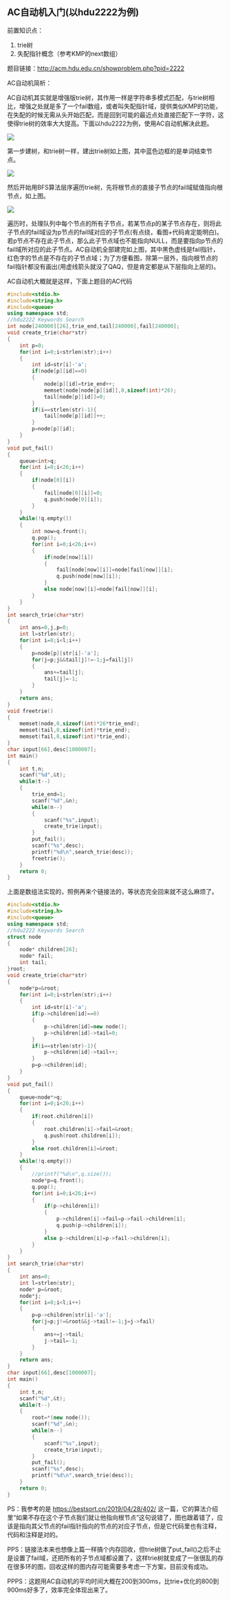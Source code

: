 ## AC自动机入门(以hdu2222为例)

前置知识点：
1. trie树
2. 失配指针概念（参考KMP的next数组）

题目链接：http://acm.hdu.edu.cn/showproblem.php?pid=2222

AC自动机简析：

  AC自动机其实就是增强版trie树，其作用一样是字符串多模式匹配，与trie树相比，增强之处就是多了一个fail数组，或者叫失配指针域，提供类似KMP的功能，在失配的时候无需从头开始匹配，而是回到可能的最近点处直接匹配下一字符，这使得trie树的效率大大提高。下面以hdu2222为例，使用AC自动机解决此题。
  
  ![](/assets/img/AC自动机初学/0.jpg)
  
  第一步建树，和trie树一样，建出trie树如上图，其中蓝色边框的是单词结束节点。
  
  ![](/assets/img/AC自动机初学/1.jpg)
  
  然后开始用BFS算法层序遍历trie树，先将根节点的直接子节点的fail域赋值指向根节点，如上图。
  
  ![](/assets/img/AC自动机初学/2.jpg)
  
  遍历时，处理队列中每个节点的所有子节点，若某节点p的某子节点存在，则将此子节点的fail域设为p节点的fail域对应的子节点(有点绕，看图+代码肯定能明白)。若p节点不存在此子节点，那么此子节点域也不能指向NULL，而是要指向p节点的fail域所对应的此子节点。AC自动机全部建完如上图，其中黑色虚线是fail指针，红色字的节点是不存在的子节点域；为了方便看图，除第一层外，指向根节点的fail指针都没有画出(用虚线箭头就没了QAQ，但是肯定都是从下层指向上层的)。

AC自动机大概就是这样，下面上题目的AC代码

```c++
#include<stdio.h>
#include<string.h>
#include<queue>
using namespace std;
//hdu2222 Keywords Search
int node[240000][26],trie_end,tail[240000],fail[240000];
void create_trie(char*str)
{
    int p=0;
    for(int i=0;i<strlen(str);i++)
    {
        int id=str[i]-'a';
        if(node[p][id]==0)
        {
            node[p][id]=trie_end++;
            memset(node[node[p][id]],0,sizeof(int)*26);
            tail[node[p][id]]=0;
        }
        if(i==strlen(str)-1){
            tail[node[p][id]]++;
        }
        p=node[p][id];
    }
}
void put_fail()
{
    queue<int>q;
    for(int i=0;i<26;i++)
    {
        if(node[0][i])
        {
            fail[node[0][i]]=0;
            q.push(node[0][i]);
        }
    }
    while(!q.empty())
    {
        int now=q.front();
        q.pop();
        for(int i=0;i<26;i++)
        {
            if(node[now][i])
            {
                fail[node[now][i]]=node[fail[now]][i];
                q.push(node[now][i]);
            }
            else node[now][i]=node[fail[now]][i];
        }
    }
}
int search_trie(char*str)
{
    int ans=0,j,p=0;
    int l=strlen(str);
    for(int i=0;i<l;i++)
    {
        p=node[p][str[i]-'a'];
        for(j=p;j&&tail[j]!=-1;j=fail[j])
        {
            ans+=tail[j];
            tail[j]=-1;
        }
    }
    return ans;
}
void freetrie()
{
    memset(node,0,sizeof(int)*26*trie_end);
    memset(tail,0,sizeof(int)*trie_end);
    memset(fail,0,sizeof(int)*trie_end);
}
char input[66],desc[1000007];
int main()
{
    int t,n;
    scanf("%d",&t);
    while(t--)
    {
        trie_end=1;
        scanf("%d",&n);
        while(n--)
        {
            scanf("%s",input);
            create_trie(input);
        }
        put_fail();
        scanf("%s",desc);
        printf("%d\n",search_trie(desc));
        freetrie();
    }
    return 0;
}
```

上面是数组法实现的，照例再来个链接法的，等状态完全回来就不这么麻烦了。

```c++
#include<stdio.h>
#include<string.h>
#include<queue>
using namespace std;
//hdu2222 Keywords Search
struct node
{
    node* children[26];
    node* fail;
    int tail;
}root;
void create_trie(char*str)
{
    node*p=&root;
    for(int i=0;i<strlen(str);i++)
    {
        int id=str[i]-'a';
        if(p->children[id]==0)
        {
            p->children[id]=new node();
            p->children[id]->tail=0;
        }
        if(i==strlen(str)-1){
            p->children[id]->tail++;
        }
        p=p->children[id];
    }
}
void put_fail()
{
    queue<node*>q;
    for(int i=0;i<26;i++)
    {
        if(root.children[i])
        {
            root.children[i]->fail=&root;
            q.push(root.children[i]);
        }
        else root.children[i]=&root;
    }
    while(!q.empty())
    {
        //printf("%d\n",q.size());
        node*p=q.front();
        q.pop();
        for(int i=0;i<26;i++)
        {
            if(p->children[i])
            {
                p->children[i]->fail=p->fail->children[i];
                q.push(p->children[i]);
            }
            else p->children[i]=p->fail->children[i];
        }
    }
}
int search_trie(char*str)
{
    int ans=0;
    int l=strlen(str);
    node* p=&root;
    node*j;
    for(int i=0;i<l;i++)
    {
        p=p->children[str[i]-'a'];
        for(j=p;j!=&root&&j->tail!=-1;j=j->fail)
        {
            ans+=j->tail;
            j->tail=-1;
        }
    }
    return ans;
}
char input[66],desc[1000007];
int main()
{
    int t,n;
    scanf("%d",&t);
    while(t--)
    {
        root=*(new node());
        scanf("%d",&n);
        while(n--)
        {
            scanf("%s",input);
            create_trie(input);
        }
        put_fail();
        scanf("%s",desc);
        printf("%d\n",search_trie(desc));
    }
    return 0;
}
```


PS：我参考的是 https://bestsort.cn/2019/04/28/402/ 这一篇，它的算法介绍里“如果不存在这个子节点我们就让他指向根节点”这句说错了，图也跟着错了，应该是指向其父节点的fail指针指向的节点的对应子节点，但是它代码里也有注释，代码和注释是对的。

PPS：链接法本来也想像上篇一样搞个内存回收，但trie树做了put_fail()之后不止是设置了fail域，还把所有的子节点域都设置了，这样trie树就变成了一张很乱的存在很多环的图，回收这样的图内存可能需要多考虑一下方案，目前没有成功。

PPPS：这题用AC自动机的平均时间大概在200到300ms，比trie+优化的800到900ms好多了，效率完全体现出来了。
